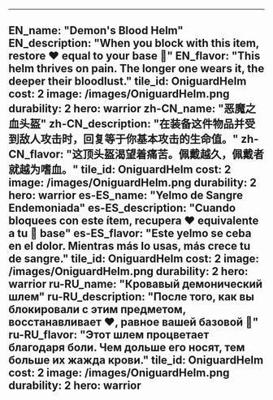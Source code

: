 ---

EN_name: "Demon's Blood Helm"
EN_description: "When you block with this item, restore ❤️ equal to your base 🔸"
EN_flavor: "This helm thrives on pain. The longer one wears it, the deeper their bloodlust."
tile_id: OniguardHelm
cost: 2
image: /images/OniguardHelm.png
durability: 2
hero: warrior
zh-CN_name: "恶魔之血头盔"
zh-CN_description: "在装备这件物品并受到敌人攻击时，回复等于你基本攻击的生命值。"
zh-CN_flavor: "这顶头盔渴望着痛苦。佩戴越久，佩戴者就越为嗜血。"
tile_id: OniguardHelm
cost: 2
image: /images/OniguardHelm.png
durability: 2
hero: warrior
es-ES_name: "Yelmo de Sangre Endemoniada"
es-ES_description: "Cuando bloquees con este ítem, recupera ❤️ equivalente a tu 🔸 base"
es-ES_flavor: "Este yelmo se ceba en el dolor. Mientras más lo usas, más crece tu de sangre."
tile_id: OniguardHelm
cost: 2
image: /images/OniguardHelm.png
durability: 2
hero: warrior
ru-RU_name: "Кровавый демонический шлем"
ru-RU_description: "После того, как вы блокировали с этим предметом, восстанавливает ❤️, равное вашей базовой 🔸"
ru-RU_flavor: "Этот шлем процветает благодаря боли. Чем дольше его носят, тем больше их жажда крови."
tile_id: OniguardHelm
cost: 2
image: /images/OniguardHelm.png
durability: 2
hero: warrior
---